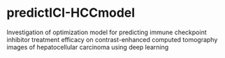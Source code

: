 # predictICI-HCCmodel
Investigation of optimization model for predicting immune checkpoint inhibitor treatment efficacy on contrast-enhanced computed tomography images of hepatocellular carcinoma using deep learning
